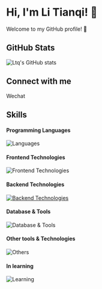 # Hi, I'm Li Tianqi! 👋

Welcome to my GitHub profile! 🌟

## GitHub Stats
![Ltq's GitHub stats](https://github-readme-stats.vercel.app/api?username=Ltqq&show_icons=true&theme=cobalt)

## Connect with me
Wechat

## Skills

#### Programming Languages
![Languages](https://skillicons.dev/icons?i=go,java)

#### Frontend Technologies
![Frontend Technologies](https://skillicons.dev/icons?i=html,css,js)

#### Backend Technologies
[![Backend Technologies](https://skillicons.dev/icons?i=docker,linux,bash)](https://skillicons.dev)

#### Database & Tools
![Database & Tools](https://skillicons.dev/icons?i=mysql,redis,rabbitmq,nginx)

#### Other tools & Technologies
![Others](https://go-skill-icons.vercel.app/api/icons?i=git,github,markdown,gitlab,postman,idea,goland,chrome,swagger)


#### In learning
![Learning](https://go-skill-icons.vercel.app/api/icons?i=rust,prometheus,grafana,postgres,kubernetes,elasticsearch)

